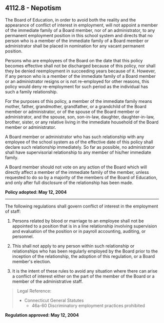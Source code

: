 ## 4112.8 - Nepotism

The Board of Education, in order to avoid both the reality and the appearance of conflict of interest in employment, will not appoint a member of the immediate family of a Board member, nor of an administrator, to any permanent employment position in this school system and directs that no person who is a member of the immediate family of a Board member or administrator shall be placed in nomination for any vacant permanent position.

Persons who are employees of the Board on the date that this policy becomes effective shall not be discharged because of this policy, nor shall they be denied reemployment in succeeding years because of it. However, if any person who is a member of the immediate family of a Board member or an administrator resigns or is not re-employed for other reasons, this policy would deny re-employment for such period as the individual has such a family relationship.

For the purposes of this policy, a member of the immediate family means mother, father, grandmother, grandfather, or a grandchild of the Board member or administrator, or of the spouse of the Board member or administrator, and the spouse, son, son-in-law, daughter, daughter-in-law, brother, sister, or any relative living in the immediate household of the Board member or administrator.

A Board member or administrator who has such relationship with any employee of the school system as of the effective date of this policy shall declare such relationship immediately. So far as possible, no administrator shall have supervisorial relationship to any member of his/her immediate family.

A Board member should not vote on any action of the Board which will directly affect a member of the immediate family of the member, unless requested to do so by a majority of the members of the Board of Education, and only after full disclosure of the relationship has been made.

**Policy adopted:  May 12, 2004**

---

The following regulations shall govern conflict of interest in the employment of staff:

1. Persons related by blood or marriage to an employee shall not be appointed to a position that is in a line relationship involving supervision and evaluation of the position or in payroll accounting, auditing, or personnel.

2. This shall not apply to any person within such relationship or relationships who has been regularly employed by the Board prior to the inception of the relationship, the adoption of this regulation, or a Board member's election.

3. It is the intent of these rules to avoid any situation where there can arise a conflict of interest either on the part of the member of the Board or a member of the administrative staff.


> Legal Reference:
> 
> * Connecticut General Statutes
>   * 46a-60 Discriminatory employment practices prohibited

**Regulation approved:  May 12, 2004**

